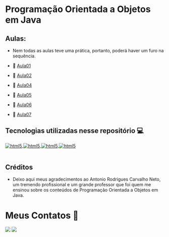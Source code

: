 # Programação Orientada a Objetos em Java

## **Aulas:**

- Nem todas as aulas teve uma prática, portanto, poderá haver um furo na sequência.

- 📌 [Aula01](https://github.com/KawanSerafim/POO_Java/tree/main/src/edu/curso/aula01)
- 📌 [Aula02](https://github.com/KawanSerafim/POO_Java/tree/main/src/edu/curso/aula02)
- 📌 [Aula04](https://github.com/KawanSerafim/POO_Java/tree/main/src/edu/curso/aula04)
- 📌 [Aula05](https://github.com/KawanSerafim/POO_Java/tree/main/src/edu/curso/aula05)
- 📌 [Aula06](https://github.com/KawanSerafim/POO_Java/tree/main/src/edu/curso/aula06)
- 📌 [Aula07](https://github.com/KawanSerafim/POO_Java/tree/main/src/edu/curso/aula07)

## **Tecnologias utilizadas nesse repositório** 💻
<div style="display: inline_block">
    <a href="https://www.oracle.com/br/java/technologies/downloads/" target="_blank"> <img align="center" alt="html5" src="https://img.shields.io/badge/Java-ED8B00?style=for-the-badge&logo=openjdk&logoColor=white" /> </a>
    <a href="https://code.visualstudio.com/download" target="_blank"> <img align="center" alt="html5" src="https://img.shields.io/badge/Visual_Studio_Code-0078D4?style=for-the-badge&logo=visual%20studio%20code&logoColor=white" /> </a>
    <a href="https://git-scm.com/downloads" target="_blank"> <img align="center" alt="html5" src="https://img.shields.io/badge/GIT-E44C30?style=for-the-badge&logo=git&logoColor=white" /> </a>
    <a href="https://www.figma.com/" target="_blank"> <img align="center" alt="html5" src="https://img.shields.io/badge/Figma-F24E1E?style=for-the-badge&logo=figma&logoColor=white" /> </a>
</div><br/>

## **Créditos**

- Deixo aqui meus agradecimentos ao Antonio Rodrigues Carvalho Neto, um tremendo profissional e um grande professor que foi quem me ensinou sobre os conteúdos de Programação Orientada a Objetos em Java.

# **Meus Contatos** 📱

<div>
    <a href="https://www.linkedin.com/in/kawan-serafim/"><img src="https://img.shields.io/badge/LinkedIn-0077B5?style=for-the-badge&logo=linkedin&logoColor=white" target="_blank"></a>
    <a href="mailto:kawanserafimdesouza@gmail.com"><img src="https://img.shields.io/badge/Gmail-D14836?style=for-the-badge&logo=gmail&logoColor=white" target="_blank"></a>
</div><br/>
